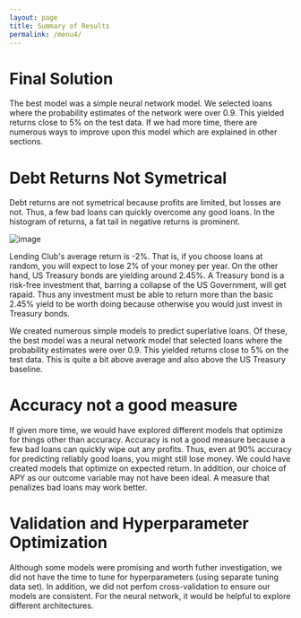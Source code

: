 ```yaml
---
layout: page
title: Summary of Results
permalink: /menu4/
---
```


# Final Solution

The best model was a simple neural network model. We selected loans where the probability estimates of the network were over 0.9. This yielded returns close to 5% on the test data. If we had more time, there are numerous ways to improve upon this model which are explained in other sections.

# Debt Returns Not Symetrical

Debt returns are not symetrical because profits are limited, but losses are not. Thus, a few bad loans can quickly overcome any good loans. In the histogram of returns, a fat tail in negative returns is prominent.

![image](/image/loan.png)

Lending Club's average return is -2%. That is, if you choose loans at random, you will expect to lose 2% of your money per year. On the other hand, US Treasury bonds are yielding around 2.45%. A Treasury bond is a risk-free investment that, barring a collapse of the US Government, will get rapaid. Thus any investment must be able to return more than the basic 2.45% yield to be worth doing because otherwise you would just invest in Treasury bonds. 

We created numerous simple models to predict superlative loans. Of these, the best model was a neural network model that selected loans where the probability estimates were over 0.9. This yielded returns close to 5% on the test data. This is quite a bit above average and also above the US Treasury baseline.

# Accuracy not a good measure

If given more time, we would have explored different models that optimize for things other than accuracy. Accuracy is not a good measure because a few bad loans can quickly wipe out any profits. Thus, even at 90% accuracy for predicting reliably good loans, you might still lose money. We could have created models that optimize on expected return. In addition, our choice of APY as our outcome variable may not have been ideal. A measure that penalizes bad loans may work better.

# Validation and Hyperparameter Optimization

Although some models were promising and worth futher investigation, we did not have the time to tune for hyperparameters (using separate tuning data set). In addition, we did not perfom cross-validation to ensure our models are consistent. For the neural network, it would be helpful to explore different architectures.